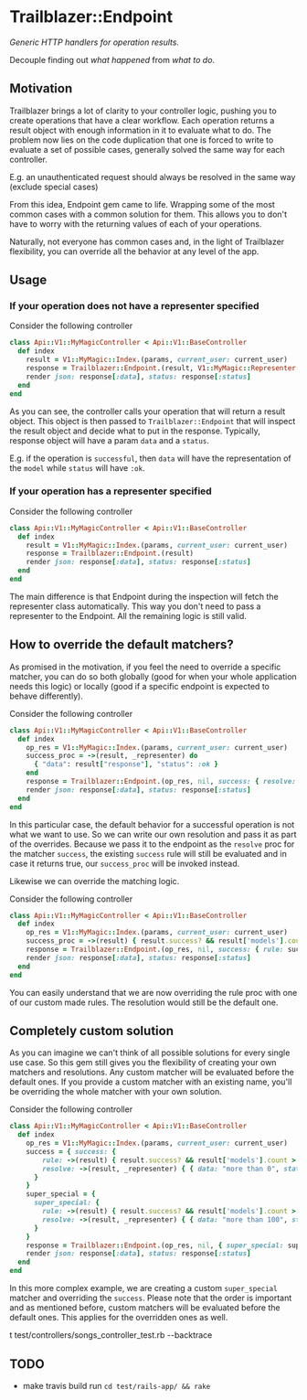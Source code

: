 # Trailblazer::Endpoint

*Generic HTTP handlers for operation results.*

Decouple finding out *what happened* from *what to do*.

## Motivation

Trailblazer brings a lot of clarity to your controller logic,
pushing you to create operations that have a clear workflow. Each operation
returns a result object with enough information in it to evaluate what to do.
The problem now lies on the code duplication that one is forced to write to
evaluate a set of possible cases, generally solved the same way for each
controller.

E.g. an unauthenticated request should always be resolved in the same way
(exclude special cases)

From this idea, Endpoint gem came to life. Wrapping some of the most common
cases with a common solution for them. This allows you to don't have to worry
with the returning values of each of your operations.

Naturally, not everyone has common cases and, in the light of Trailblazer
flexibility, you can override all the behavior at any level of the app.

## Usage

### If your operation does not have a representer specified

Consider the following controller

```ruby
class Api::V1::MyMagicController < Api::V1::BaseController
  def index
    result = V1::MyMagic::Index.(params, current_user: current_user)
    response = Trailblazer::Endpoint.(result, V1::MyMagic::Representer::Index)
    render json: response[:data], status: response[:status]
  end
end
```

As you can see, the controller calls your operation that will return a result
object. This object is then passed to `Trailblazer::Endpoint` that will inspect
the result object and decide what to put in the response. Typically, response
object will have a param `data` and a `status`.

E.g. if the operation is `successful`, then `data` will have the representation
of the `model` while `status` will have `:ok`.

### If your operation has a representer specified

Consider the following controller

```ruby
class Api::V1::MyMagicController < Api::V1::BaseController
  def index
    result = V1::MyMagic::Index.(params, current_user: current_user)
    response = Trailblazer::Endpoint.(result)
    render json: response[:data], status: response[:status]
  end
end
```

The main difference is that Endpoint during the inspection will fetch
the representer class automatically. This way you don't need to pass a
representer to the Endpoint. All the remaining logic is still valid.

## How to override the default matchers?

As promised in the motivation, if you feel the need to override a specific
matcher, you can do so both globally (good for when your whole application
needs this logic) or locally (good if a specific endpoint is expected to behave
differently).


Consider the following controller

```ruby
class Api::V1::MyMagicController < Api::V1::BaseController
  def index
    op_res = V1::MyMagic::Index.(params, current_user: current_user)
    success_proc = ->(result, _representer) do
      { "data": result["response"], "status": :ok }
    end
    response = Trailblazer::Endpoint.(op_res, nil, success: { resolve: success_proc })
    render json: response[:data], status: response[:status]
  end
end
```

In this particular case, the default behavior for a successful operation is not
what we want to use. So we can write our own resolution and pass it as part
of the overrides. Because we pass it to the endpoint as the `resolve` proc for
the matcher `success`, the existing `success` rule will still be evaluated and
in case it returns true, our `success_proc` will be invoked instead.

Likewise we can override the matching logic.

Consider the following controller

```ruby
class Api::V1::MyMagicController < Api::V1::BaseController
  def index
    op_res = V1::MyMagic::Index.(params, current_user: current_user)
    success_proc = ->(result) { result.success? && result['models'].count > 0 }
    response = Trailblazer::Endpoint.(op_res, nil, success: { rule: success_proc })
    render json: response[:data], status: response[:status]
  end
end
```

You can easily understand that we are now overriding the rule proc with one of
our custom made rules. The resolution would still be the default one.

## Completely custom solution

As you can imagine we can't think of all possible solutions for every single
use case. So this gem still gives you the flexibility of creating your own
matchers and resolutions. Any custom matcher will be evaluated before the
default ones. If you provide a custom matcher with an existing name, you'll be
overriding the whole matcher with your own solution.

Consider the following controller

```ruby
class Api::V1::MyMagicController < Api::V1::BaseController
  def index
    op_res = V1::MyMagic::Index.(params, current_user: current_user)
    success = { success: {
        rule: ->(result) { result.success? && result['models'].count > 0 },
        resolve: ->(result, _representer) { { data: "more than 0", status: :ok } }
      }
    }
    super_special = {
      super_special: {
        rule: ->(result) { result.success? && result['models'].count > 100 },
        resolve: ->(result, _representer) { { data: "more than 100", status: :ok } }
      }
    }
    response = Trailblazer::Endpoint.(op_res, nil, { super_special: super_special, success: success } )
    render json: response[:data], status: response[:status]
  end
end
```

In this more complex example, we are creating a custom `super_special` matcher
and overriding the `success`. Please note that the order is important and as
mentioned before, custom matchers will be evaluated before the default ones.
This applies for the overridden ones as well.

t test/controllers/songs_controller_test.rb --backtrace

## TODO

* make travis build run `cd test/rails-app/ && rake`
